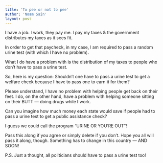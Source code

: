 ```yaml
---
title: 'To pee or not to pee'
author: 'Noam Sain'
layout: post
---
```


I have a job. I work, they pay me. I pay my taxes &amp; the government distributes my taxes as it sees fit.  
  
In order to get that paycheck, in my case, I am required to pass a random urine test (with which I have no problem).

What I do have a problem with is the distribution of my taxes to people who don’t have to pass a urine test.

So, here is my question: Shouldn’t one have to pass a urine test to get a welfare check because I have to pass one to earn it for them?

Please understand, I have no problem with helping people get back on their feet. I do, on the other hand, have a problem with helping someone sitting on their BUTT — doing drugs while I work.

Can you imagine how much money each state would save if people had to pass a urine test to get a public assistance check?

I guess we could call the program “URINE OR YOU’RE OUT”!

Pass this along if you agree or simply delete if you don’t. Hope you all will pass it along, though. Something has to change in this country — AND SOON!

P.S. Just a thought, all politicians should have to pass a urine test too!